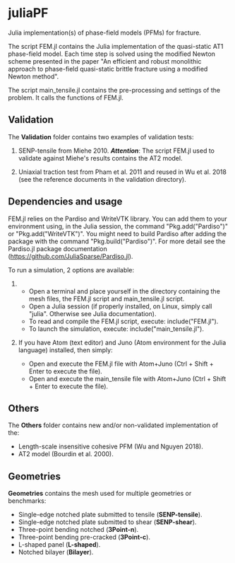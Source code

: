 # juliaPF
Julia implementation(s) of phase-field models (PFMs) for fracture.

The script FEM.jl contains the Julia implementation of the quasi-static AT1 phase-field model.
Each time step is solved using the modified Newton scheme presented in the paper "An efficient and robust monolithic approach to phase-field quasi-static brittle fracture using a modified Newton method".

The script main_tensile.jl contains the pre-processing and settings of the problem. It calls the functions of FEM.jl.

## Validation
The **Validation** folder contains two examples of validation tests: 

1. SENP-tensile from Miehe 2010. ***Attention***: The script FEM.jl used to validate against Miehe's results contains the AT2 model.

2. Uniaxial traction test from Pham et al. 2011 and reused in Wu et al. 2018 (see the reference documents in the validation directory).

## Dependencies and usage
FEM.jl relies on the Pardiso and WriteVTK library. You can add them to your environment using, in the Julia session, the command "Pkg.add("Pardiso")" or "Pkg.add("WriteVTK")".
You might need to build Pardiso after adding the package with the command "Pkg.build("Pardiso")". For more detail see the Pardiso.jl package documentation (https://github.com/JuliaSparse/Pardiso.jl).

To run a simulation, 2 options are available:
1. 	- Open a terminal and place yourself in the directory containing the mesh files, the FEM.jl script and main_tensile.jl script.
	- Open a Julia session (if properly installed, on Linux, simply call "julia". Otherwise see Julia documentation).
	- To read and compile the FEM.jl script, execute: 	include("FEM.jl").
	- To launch the simulation, execute: 				include("main_tensile.jl").
	
2. If you have Atom (text editor) and Juno (Atom environment for the Julia language) installed, then simply:
	- Open and execute the FEM.jl file with Atom+Juno (Ctrl + Shift + Enter to execute the file).
	- Open and execute the main_tensile file with Atom+Juno (Ctrl + Shift + Enter to execute the file).

## Others
The **Others** folder contains new and/or non-validated implementation of the:
- Length-scale insensitive cohesive PFM (Wu and Nguyen 2018).
- AT2 model (Bourdin et al. 2000).

## Geometries
**Geometries** contains the mesh used for multiple geometries or benchmarks:
- Single-edge notched plate submitted to tensile (**SENP-tensile**).
- Single-edge notched plate submitted to shear (**SENP-shear**).
- Three-point bending notched (**3Point-n**).
- Three-point bending pre-cracked (**3Point-c**).
- L-shaped panel (**L-shaped**).
- Notched bilayer (**Bilayer**).
